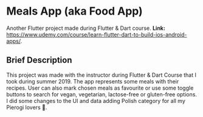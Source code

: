 # Meals App (aka Food App)

Another Flutter project made during Flutter & Dart course. **Link:** https://www.udemy.com/course/learn-flutter-dart-to-build-ios-android-apps/.

## Brief Description 

This project was made with the instructor during Flutter &amp; Dart
Course that I took during summer 2019. The app represents some meals
with their recipes. User can also mark chosen meals as favourite or use
some toggle buttons to search for vegan, vegetarian, lactose-free or
gluten-free options. I did some changes to the UI and data adding Polish
category for all my Pierogi lovers 🥟.

